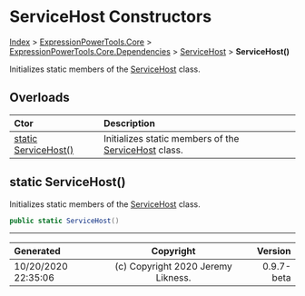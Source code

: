 ﻿# ServiceHost Constructors

[Index](../index.md) > [ExpressionPowerTools.Core](ExpressionPowerTools.Core.a.md) > [ExpressionPowerTools.Core.Dependencies](ExpressionPowerTools.Core.Dependencies.n.md) > [ServiceHost](ExpressionPowerTools.Core.Dependencies.ServiceHost.cs.md) > **ServiceHost()**

Initializes static members of the [ServiceHost](ExpressionPowerTools.Core.Dependencies.ServiceHost.cs.md) class.

## Overloads

| Ctor | Description |
| :-- | :-- |
| [static ServiceHost()](#static-servicehost) | Initializes static members of the [ServiceHost](ExpressionPowerTools.Core.Dependencies.ServiceHost.cs.md) class. |

## static ServiceHost()

Initializes static members of the [ServiceHost](ExpressionPowerTools.Core.Dependencies.ServiceHost.cs.md) class.

```csharp
public static ServiceHost()
```



---

| Generated | Copyright | Version |
| :-- | :-: | --: |
| 10/20/2020 22:35:06 | (c) Copyright 2020 Jeremy Likness. | 0.9.7-beta |

